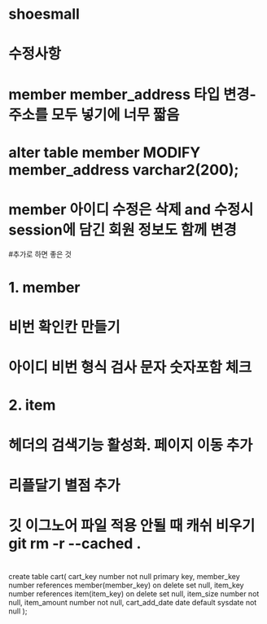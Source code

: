# shoesmall

# 수정사항
# member member_address 타입 변경-주소를 모두 넣기에 너무 짧음
# alter table member MODIFY member_address varchar2(200);
# member 아이디 수정은 삭제 and 수정시 session에 담긴 회원 정보도 함께 변경


#추가로 하면 좋은 것
# 1. member
# 비번 확인칸 만들기
# 아이디 비번 형식 검사 문자 숫자포함 체크

# 2. item
# 헤더의 검색기능 활성화. 페이지 이동 추가
# 리플달기 별점 추가

# 깃 이그노어 파일 적용 안될 때 캐쉬 비우기 git rm -r --cached .

#
create table cart(
    cart_key number not null primary key,
    member_key number references member(member_key) on delete set null,
    item_key number references item(item_key) on delete set null,
    item_size number not null,
    item_amount number not null,
    cart_add_date date default sysdate not null
);

